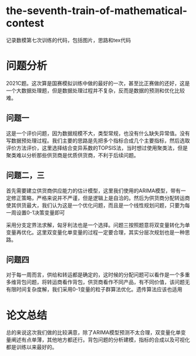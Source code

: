 # the-seventh-train-of-mathematical-contest
记录数模第七次训练的代码，包括图片，思路和tex代码
# 问题分析
2021C题。这次算是国赛模拟训练中做的最好的一次，甚至比正赛做的还好，这是一个大数据处理题，但是数据处理过程并不复杂，反而是数据的预测和优化比较难。
## 问题一
这是一个评价问题，因为数据规模不大，类型常规，也没有什么缺失异常值。没有写数据预处理过程。我们主要的思路是先把多个指标合成几个主要指标，然后选取评价方法评价，这里选择结合变异系数的TOPSIS法，当时想过使用聚类法，但是聚类难以分析那些供货商是优质供货商，不利于后续问题。
## 问题二，三
首先需要建立供货商供应能力的估计模型，这里我们使用的ARIMA模型，带有一定修正策略，严格来说并不严谨，但是逻辑上是自洽的。然后为供货商分配转运商使其供货最大，我们认为这是一个优化问题，而且是一个线性规划问题，只要为每一周设置0-1决策变量即可

采用分支定界法求解，匈牙利法也是一个选择。问题三按照题意将双变量转化为单变量再优化。这里双变量化单变量的过程一定要合理，其实分层次规划也是一种思路。
## 问题四
对于每一周而言，供给和转运都是确定的，这时候的分配问题可以看作是一个多重多维背包问题，将转运商看作背包，供货商看作不同产品，有不同价值，该问题无有限时间复杂度解，我们采用0-1变量的粒子群算法优化。遗传算法应该也适用
# 论文总结
总的来说这次我们做的比较满意，除了ARIMA模型预测不太合理，双变量化单变量阐述有点单薄，其他地方都还行。背包问题的分析建模，指标的合成以及可视化都是训练以来最好的。
